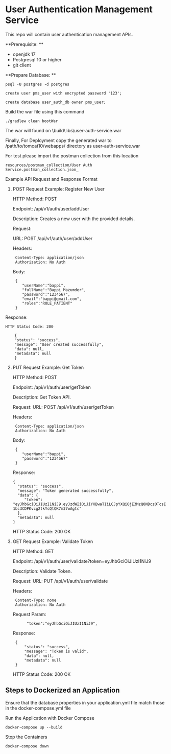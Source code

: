 # User Authentication Management Service

This repo will contain user authentication management APIs.


**Prerequisite: **
*  openjdk 17
*  Postgresql 10 or higher
*  git client


**Prepare Database: **

    psql -U postgres -d postgres

    create user pms_user with encrypted password '123';

    create database user_auth_db owner pms_user;


Build the war file using this command

    ./gradlew clean bootWar

The war will found on \build\libs\user-auth-service.war

Finally, For Deployment copy the generated war to /path/to/tomcat10/webapps/     directory as user-auth-service.war


For test please import the postman collection from this location

    resources/postman_collection/User Auth Service.postman_collection.json_

Example API Request and Response Format

1. POST Request Example: Register New User

   HTTP Method: POST

   Endpoint: /api/v1/auth/user/addUser

   Description: Creates a new user with the provided details.

   Request:

   URL: POST /api/v1/auth/user/addUser

   Headers:

        Content-Type: application/json
        Authorization: No Auth

   Body:

        {
           "userName":"bappi",
           "fullName":"Bappi Mazumder",
           "password":"1234567",
           "email":"bappi@gmail.com",
           "roles":"ROLE_PATIENT"
        }


Response:

    HTTP Status Code: 200

        {
        "status": "success",
        "message": "User created successfully",
        "data": null,
        "metadata": null
        }

2. PUT Request Example: Get Token

   HTTP Method: POST

   Endpoint: /api/v1/auth/user/getToken

   Description: Get Token API.

   Request:
   URL: POST /api/v1/auth/user/getToken

   Headers:

        Content-Type: application/json
        Authorization: No Auth
   Body:

        {
           "userName":"bappi",
           "password":"1234567"
        }

   Response:

       {
         "status": "success",
         "message": "Token generated successfully",
         "data": {
            "token": "eyJhbGciOiJIUzI1NiJ9.eyJzdWIiOiJiYXBwaTIiLCJpYXQiOjE3MzQ0NDczOTcsImV4cCI6MTczNDQ0ODU5N30.n7JwiKe8MaQGA-1bc3CDPKvcg2tkYcQtQK7m37wAgtc"
         },
         "metadata": null
       }

   HTTP Status Code: 200 OK 

   
3. GET Request Example: Validate Token

   HTTP Method: GET

   Endpoint: /api/v1/auth/user/validate?token=eyJhbGciOiJIUzI1NiJ9

   Description: Validate Token.

   Request:
   URL:  PUT  /api/v1/auth/user/validate

   Headers:

        Content-Type: none
        Authorization: No Auth
   Request Param:

             "token":"eyJhbGciOiJIUzI1NiJ9",     
      

   Response:

        {
            "status": "success",
            "message": "Token is valid",
            "data": null,
            "metadata": null
        }
   HTTP Status Code: 200 OK 


## Steps to Dockerized an Application 

Ensure that the database properties in your application.yml file match those in the docker-compose.yml file

Run the Application with Docker Compose

    docker-compose up --build

Stop the Containers

    docker-compose down